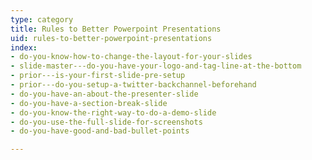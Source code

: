 ```yaml
---
type: category
title: Rules to Better Powerpoint Presentations
uid: rules-to-better-powerpoint-presentations
index:
- do-you-know-how-to-change-the-layout-for-your-slides
- slide-master---do-you-have-your-logo-and-tag-line-at-the-bottom
- prior---is-your-first-slide-pre-setup
- prior---do-you-setup-a-twitter-backchannel-beforehand
- do-you-have-an-about-the-presenter-slide
- do-you-have-a-section-break-slide
- do-you-know-the-right-way-to-do-a-demo-slide
- do-you-use-the-full-slide-for-screenshots
- do-you-have-good-and-bad-bullet-points

---
```

 

